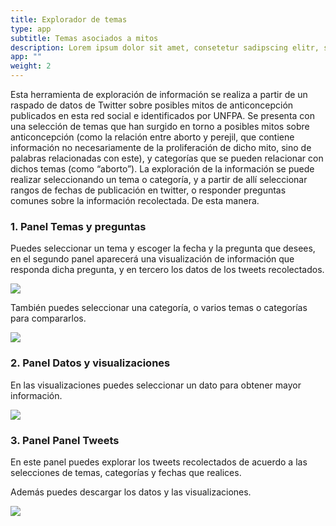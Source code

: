 ```yaml
---
title: Explorador de temas
type: app
subtitle: Temas asociados a mitos
description: Lorem ipsum dolor sit amet, consetetur sadipscing elitr, sed diam nonumy eirmod tempor invidunt ut labore et dolore magna aliquyam erat, sed diam voluptua.
app: ""
weight: 2
---
```


Esta herramienta de exploración de información se realiza a partir de un raspado de datos de Twitter sobre posibles mitos de anticoncepción publicados en esta red social e identificados por UNFPA. Se presenta con una selección de temas que han surgido en torno a posibles mitos sobre anticoncepción (como la relación entre aborto y perejil, que contiene información no necesariamente de la proliferación de dicho mito, sino de palabras relacionadas con este), y categorías que se pueden relacionar con dichos temas (como “aborto”). La exploración de la información se puede realizar seleccionando un tema o categoría, y a partir de allí seleccionar rangos de fechas de publicación en twitter, o responder preguntas comunes sobre la información recolectada. De esta manera.

### 1. Panel **Temas y preguntas**

Puedes seleccionar un tema y escoger la fecha y la pregunta que desees, en el segundo panel aparecerá una visualización de información que responda dicha pregunta, y en tercero los datos de los tweets recolectados.

![](gifs/gif-1.gif)

También puedes seleccionar una categoría, o varios temas o categorías para compararlos.

![](gifs/gif-2.gif)

### 2. Panel **Datos y visualizaciones**

En las visualizaciones puedes seleccionar un dato para obtener mayor información.

![](gifs/gif-3.gif)

### 3. Panel **Panel Tweets**

En este panel puedes explorar los tweets recolectados de acuerdo a las selecciones de temas, categorías y fechas que realices. 

Además puedes descargar los datos y las visualizaciones.

![](gifs/gif-4.gif)
